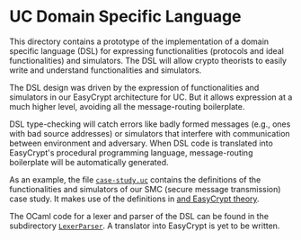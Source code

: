 UC Domain Specific Language
====================================================================

This directory contains a prototype of the implementation of a domain
specific language (DSL) for expressing functionalities (protocols and
ideal functionalities) and simulators. The DSL will allow crypto
theorists to easily write and understand functionalities and
simulators.

The DSL design was driven by the expression of functionalities and
simulators in our EasyCrypt architecture for UC.  But it allows
expression at a much higher level, avoiding all the message-routing
boilerplate.

DSL type-checking will catch errors like badly formed messages (e.g.,
ones with bad source addresses) or simulators that interfere with
communication between environment and adversary. When DSL code is
translated into EasyCrypt's procedural programming language,
message-routing boilerplate will be automatically generated.

As an example, the file [`case-study.uc`](case-study.uc) contains the
definitions of the functionalities and simulators of our SMC (secure
message transmission) case study. It makes use of the definitions
in [and EasyCrypt theory](KeysExponentsAndPlainTexts.ec).

The OCaml code for a lexer and parser of the DSL can be found
in the subdirectory [`LexerParser`](LexerParser). A translator
into EasyCrypt is yet to be written.
